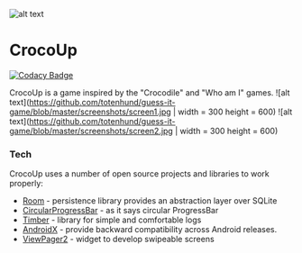 ![alt text](https://github.com/totenhund/guess-it-game/blob/master/screenshots/gitbanner.png?raw=true)

# CrocoUp

[![Codacy Badge](https://api.codacy.com/project/badge/Grade/50aeaeebb56a4d28a4e3d8d91ff4c2b0)](https://app.codacy.com/gh/totenhund/guess-it-game?utm_source=github.com&utm_medium=referral&utm_content=totenhund/guess-it-game&utm_campaign=Badge_Grade)

CrocoUp is a game inspired by the "Crocodile" and "Who am I" games.
![alt text](https://github.com/totenhund/guess-it-game/blob/master/screenshots/screen1.jpg | width = 300 height = 600)
![alt text](https://github.com/totenhund/guess-it-game/blob/master/screenshots/screen2.jpg | width = 300 height = 600)
### Tech

CrocoUp uses a number of open source projects and libraries to work properly:

* [Room](https://developer.android.com/jetpack/androidx/releases/room) - persistence library provides an abstraction layer over SQLite
* [CircularProgressBar](https://github.com/lopspower/CircularProgressBar) - as it says circular ProgressBar
* [Timber](https://github.com/JakeWharton/timber) - library for simple and comfortable logs
* [AndroidX](https://developer.android.com/jetpack/androidx) - provide backward compatibility across Android releases.
* [ViewPager2](https://developer.android.com/jetpack/androidx/releases/viewpager2) - widget to develop swipeable screens


